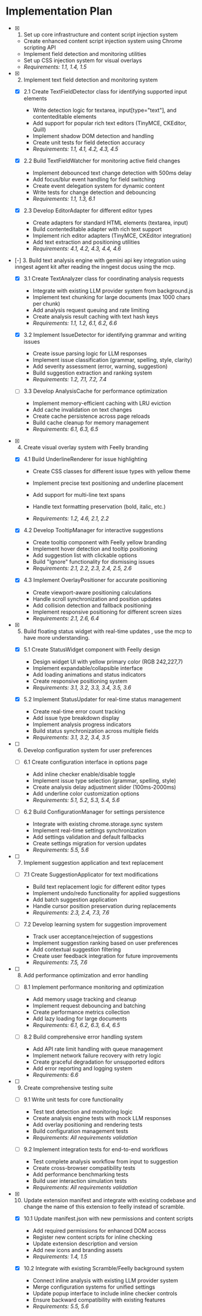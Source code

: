 # Implementation Plan

- [x] 1. Set up core infrastructure and content script injection system





  - Create enhanced content script injection system using Chrome scripting API
  - Implement field detection and monitoring utilities
  - Set up CSS injection system for visual overlays
  - _Requirements: 1.1, 1.4, 1.5_

- [x] 2. Implement text field detection and monitoring system





  - [x] 2.1 Create TextFieldDetector class for identifying supported input elements


    - Write detection logic for textarea, input[type="text"], and contenteditable elements
    - Add support for popular rich text editors (TinyMCE, CKEditor, Quill)
    - Implement shadow DOM detection and handling
    - Create unit tests for field detection accuracy
    - _Requirements: 1.1, 4.1, 4.2, 4.3, 4.5_

  - [x] 2.2 Build TextFieldWatcher for monitoring active field changes

    - Implement debounced text change detection with 500ms delay
    - Add focus/blur event handling for field switching
    - Create event delegation system for dynamic content
    - Write tests for change detection and debouncing
    - _Requirements: 1.1, 1.3, 6.1_

  - [x] 2.3 Develop EditorAdapter for different editor types

    - Create adapters for standard HTML elements (textarea, input)
    - Build contenteditable adapter with rich text support
    - Implement rich editor adapters (TinyMCE, CKEditor integration)
    - Add text extraction and positioning utilities
    - _Requirements: 4.1, 4.2, 4.3, 4.4, 4.6_

- [-] 3. Build text analysis engine with gemini api key integration using inngest agent kit after reading the inngest docus using the mcp.



  - [x] 3.1 Create TextAnalyzer class for coordinating analysis requests


    - Integrate with existing LLM provider system from background.js
    - Implement text chunking for large documents (max 1000 chars per chunk)
    - Add analysis request queuing and rate limiting
    - Create analysis result caching with text hash keys
    - _Requirements: 1.1, 1.2, 6.1, 6.2, 6.6_

  - [x] 3.2 Implement IssueDetector for identifying grammar and writing issues


    - Create issue parsing logic for LLM responses
    - Implement issue classification (grammar, spelling, style, clarity)
    - Add severity assessment (error, warning, suggestion)
    - Build suggestion extraction and ranking system
    - _Requirements: 1.2, 7.1, 7.2, 7.4_

  - [ ] 3.3 Develop AnalysisCache for performance optimization


    - Implement memory-efficient caching with LRU eviction
    - Add cache invalidation on text changes
    - Create cache persistence across page reloads
    - Build cache cleanup for memory management
    - _Requirements: 6.1, 6.3, 6.5_

- [x] 4. Create visual overlay system with Feelly branding






  - [x] 4.1 Build UnderlineRenderer for issue highlighting


    - Create CSS classes for different issue types with yellow theme

    - Implement precise text positioning and underline placement
    - Add support for multi-line text spans
    - Handle text formatting preservation (bold, italic, etc.)
    - _Requirements: 1.2, 4.6, 2.1, 2.2_

  - [x] 4.2 Develop TooltipManager for interactive suggestions


    - Create tooltip component with Feelly yellow branding
    - Implement hover detection and tooltip positioning
    - Add suggestion list with clickable options
    - Build "Ignore" functionality for dismissing issues
    - _Requirements: 2.1, 2.2, 2.3, 2.4, 2.5, 2.6_

  - [x] 4.3 Implement OverlayPositioner for accurate positioning






    - Create viewport-aware positioning calculations
    - Handle scroll synchronization and position updates
    - Add collision detection and fallback positioning
    - Implement responsive positioning for different screen sizes
    - _Requirements: 2.1, 2.6, 6.4_

- [x] 5. Build floating status widget with real-time updates , use the mcp to have more understanding.





  - [x] 5.1 Create StatusWidget component with Feelly design


    - Design widget UI with yellow primary color (RGB 242,227,7)
    - Implement expandable/collapsible interface
    - Add loading animations and status indicators
    - Create responsive positioning system
    - _Requirements: 3.1, 3.2, 3.3, 3.4, 3.5, 3.6_

  - [x] 5.2 Implement StatusUpdater for real-time status management


    - Create real-time error count tracking
    - Add issue type breakdown display
    - Implement analysis progress indicators
    - Build status synchronization across multiple fields
    - _Requirements: 3.1, 3.2, 3.4, 3.5_

- [ ] 6. Develop configuration system for user preferences
  - [ ] 6.1 Create configuration interface in options page
    - Add inline checker enable/disable toggle
    - Implement issue type selection (grammar, spelling, style)
    - Create analysis delay adjustment slider (100ms-2000ms)
    - Add underline color customization options
    - _Requirements: 5.1, 5.2, 5.3, 5.4, 5.6_

  - [ ] 6.2 Build ConfigurationManager for settings persistence
    - Integrate with existing chrome.storage.sync system
    - Implement real-time settings synchronization
    - Add settings validation and default fallbacks
    - Create settings migration for version updates
    - _Requirements: 5.5, 5.6_

- [ ] 7. Implement suggestion application and text replacement
  - [ ] 7.1 Create SuggestionApplicator for text modifications
    - Build text replacement logic for different editor types
    - Implement undo/redo functionality for applied suggestions
    - Add batch suggestion application
    - Handle cursor position preservation during replacements
    - _Requirements: 2.3, 2.4, 7.3, 7.6_

  - [ ] 7.2 Develop learning system for suggestion improvement
    - Track user acceptance/rejection of suggestions
    - Implement suggestion ranking based on user preferences
    - Add contextual suggestion filtering
    - Create user feedback integration for future improvements
    - _Requirements: 7.5, 7.6_

- [ ] 8. Add performance optimization and error handling
  - [ ] 8.1 Implement performance monitoring and optimization
    - Add memory usage tracking and cleanup
    - Implement request debouncing and batching
    - Create performance metrics collection
    - Add lazy loading for large documents
    - _Requirements: 6.1, 6.2, 6.3, 6.4, 6.5_

  - [ ] 8.2 Build comprehensive error handling system
    - Add API rate limit handling with queue management
    - Implement network failure recovery with retry logic
    - Create graceful degradation for unsupported editors
    - Add error reporting and logging system
    - _Requirements: 6.6_

- [ ] 9. Create comprehensive testing suite
  - [ ] 9.1 Write unit tests for core functionality
    - Test text detection and monitoring logic
    - Create analysis engine tests with mock LLM responses
    - Add overlay positioning and rendering tests
    - Build configuration management tests
    - _Requirements: All requirements validation_

  - [ ] 9.2 Implement integration tests for end-to-end workflows
    - Test complete analysis workflow from input to suggestion
    - Create cross-browser compatibility tests
    - Add performance benchmarking tests
    - Build user interaction simulation tests
    - _Requirements: All requirements validation_

- [x] 10. Update extension manifest and integrate with existing codebase and change the name of this extension to feelly instead of scramble.





  - [x] 10.1 Update manifest.json with new permissions and content scripts


    - Add required permissions for enhanced DOM access
    - Register new content scripts for inline checking
    - Update extension description and version
    - Add new icons and branding assets
    - _Requirements: 1.4, 1.5_

  - [x] 10.2 Integrate with existing Scramble/Feelly background system


    - Connect inline analysis with existing LLM provider system
    - Merge configuration systems for unified settings
    - Update popup interface to include inline checker controls
    - Ensure backward compatibility with existing features
    - _Requirements: 5.5, 5.6_